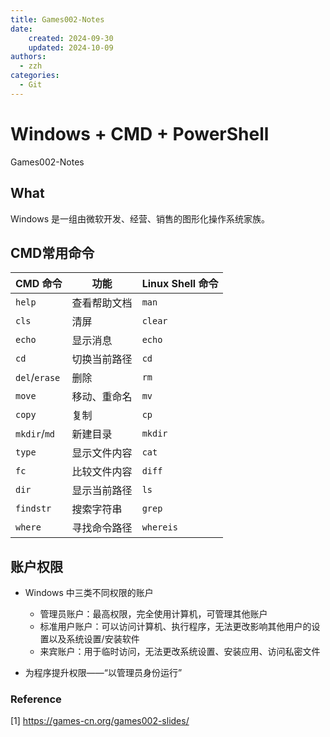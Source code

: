 ```yaml
---
title: Games002-Notes
date: 
    created: 2024-09-30
    updated: 2024-10-09
authors: 
  - zzh
categories:
  - Git
---
```


# Windows + CMD + PowerShell

Games002-Notes

<!-- more -->

## What

Windows 是一组由微软开发、经营、销售的图形化操作系统家族。

## CMD常用命令

| CMD 命令     | 功能              | Linux Shell 命令 |
|--------------|-------------------|------------------|
| `help`       | 查看帮助文档       | `man`            |
| `cls`        | 清屏              | `clear`          |
| `echo`       | 显示消息          | `echo`           |
| `cd`         | 切换当前路径       | `cd`             |
| `del`/`erase`| 删除              | `rm`             |
| `move`       | 移动、重命名       | `mv`             |
| `copy`       | 复制              | `cp`             |
| `mkdir`/`md` | 新建目录          | `mkdir`          |
| `type`       | 显示文件内容       | `cat`            |
| `fc`         | 比较文件内容       | `diff`           |
| `dir`        | 显示当前路径       | `ls`             |
| `findstr`    | 搜索字符串         | `grep`           |
| `where`      | 寻找命令路径       | `whereis`        |


## 账户权限

- Windows 中三类不同权限的账户  

    * 管理员账户：最高权限，完全使用计算机，可管理其他账户  
    * 标准用户账户：可以访问计算机、执行程序，无法更改影响其他用户的设置以及系统设置/安装软件  
    * 来宾账户：用于临时访问，无法更改系统设置、安装应用、访问私密文件  

- 为程序提升权限——“以管理员身份运行”











### Reference

[1] https://games-cn.org/games002-slides/